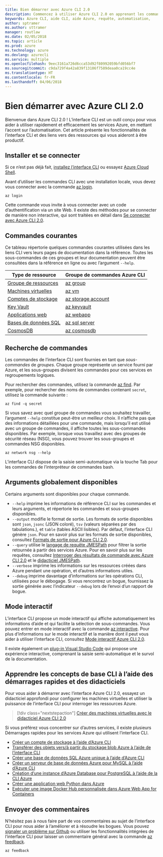 ```yaml
---
title: Bien démarrer avec Azure CLI 2.0
description: Commencez à utiliser Azure CLI 2.0 en apprenant les commandes de base.
keywords: Azure CLI, aide CLI, aide Azure, requête, automatisation,
author: sptramer
ms.author: sttramer
manager: routlaw
ms.date: 02/05/2018
ms.topic: article
ms.prod: azure
ms.technology: azure
ms.devlang: azurecli
ms.service: multiple
ms.openlocfilehash: 9eec3161a726d6cca53d92f80992059bfd056bf7
ms.sourcegitcommit: c9da729f4a42a839f13106f7589deaa0ca19cc4e
ms.translationtype: HT
ms.contentlocale: fr-FR
ms.lasthandoff: 04/06/2018
---
```

# <a name="get-started-with-azure-cli-20"></a>Bien démarrer avec Azure CLI 2.0

Bienvenue dans Azure CLI 2.0 ! L’interface CLI est un outil conçu pour vous aider à utiliser rapidement et efficacement les services Azure, en mettant l’accent sur l’automatisation. Cet article présente les fonctionnalités de l’interface CLI et des liens vers des ressources qui vous aideront à être productif.

## <a name="install-and-log-in"></a>Installer et se connecter

Si ce n’est pas déjà fait, [installez l’interface CLI](install-azure-cli.md) ou essayez [Azure Cloud Shell](/azure/cloud-shell/overview).

Avant d’utiliser les commandes CLI avec une installation locale, vous devez vous connecter avec la commande [az login](/cli/azure/reference-index#az-login).

```azurecli
az login
```

Cette commande vous invite à vous connecter avec un code d’authentification via un site Web. Il existe des méthodes pour se connecter de manière non interactive, qui sont traitées en détail dans [Se connecter avec Azure CLI 2.0](authenticate-azure-cli.md).

## <a name="common-commands"></a>Commandes courantes

Ce tableau répertorie quelques commandes courantes utilisées dans les liens CLI vers leurs pages de documentation dans la référence.
Toutes les sous-commandes de ces groupes et leur documentation peuvent être consultées dans la référence en ligne ou avec l’argument `--help`.

| Type de ressource | Groupe de commandes Azure CLI |
|---------------|-------------------------|
| [Groupe de ressources](/azure/azure-resource-manager/resource-group-overview) | [az group](/cli/azure/group) |
| [Machines virtuelles](/azure/virtual-machines) | [az vm](/cli/azure/vm) |
| [Comptes de stockage](/azure/storage/common/storage-introduction) | [az storage account](/cli/azure/storage/account) |
| [Key Vault](/azure/key-vault/key-vault-whatis) | [az keyvault](/cli/azure/keyvault) |
| [Applications web](/azure/ap-service) | [az webapp](/cli/azure/webapp) |
| [Bases de données SQL](/azure/sql-database) | [az sql server](/cli/azure/sql/server) |
| [CosmosDB](/azure/cosmos-db) | [az cosmosdb](/cli/azure/cosmosdb) |

## <a name="finding-commands"></a>Recherche de commandes

Les commandes de l’interface CLI sont fournies en tant que _sous-commandes_ de _groupes_.
Chaque groupe représente un service fourni par Azure, et les sous-groupes divisent les commandes pour ces services en regroupements logiques.

Pour rechercher des commandes, utilisez la commande [az find](/cli/azure/reference-index#az-find). Par exemple, pour rechercher des noms de commandes contenant `secret`, utilisez la commande suivante :

```azurecli
az find -q secret
```

Si vous savez avec quel groupe de commandes vous souhaitez travailler, l’argument `--help` constitue peut-être un meilleur choix. Il n’affiche pas que des informations détaillées pour une commande, mais lorsqu’il est utilisé avec un groupe de commandes, il affiche toutes les sous-commandes disponibles. Par exemple, lorsque vous travaillez avec des groupes de sécurité réseau (NSG), vous pouvez trouver les sous-groupes et commandes NSG disponibles.

```azurecli
az network nsg --help
```

L’interface CLI dispose de la saisie semi-automatique via la touche Tab pour les commandes de l’interpréteur de commandes bash.

## <a name="globally-available-arguments"></a>Arguments globalement disponibles

Certains arguments sont disponibles pour chaque commande.

* `--help` imprime les informations de référence CLI sur les commandes et leurs arguments, et répertorie les commandes et sous-groupes disponibles.
* `--output` modifie le format de sortie. Les formats de sortie disponibles sont `json`, `jsonc` (JSON coloré), `tsv` (valeurs séparées par des tabulations.), et `table` (tables ASCII lisibles). Par défaut, l’interface CLI génère `json`. Pour en savoir plus sur les formats de sortie disponibles, consultez [Formats de sortie pour Azure CLI 2.0](format-output-azure-cli.md).
* `--query` utilise le [langage de requête JMESPath](http://jmespath.org/) pour filtrer la sortie retournée à partir des services Azure. Pour en savoir plus sur les requêtes, consultez [Interroger des résultats de commande avec Azure CLI 2.0](query-azure-cli.md) et le [didacticiel JMESPath](http://jmespath.org/tutorial.html).
* `--verbose` imprime les informations sur les ressources créées dans Azure pendant une opération, et d’autres informations utiles.
* `--debug` imprime davantage d’informations sur les opérations CLI, utilisées pour le débogage. Si vous rencontrez un bogue, fournissez la sortie générée avec l’indicateur `--debug` lors de l’envoi d’un rapport de bogue.


## <a name="interactive-mode"></a>Mode interactif

L’interface CLI propose un mode interactif qui affiche automatiquement les informations d’aide et qui facilite la sélection de sous-commandes. Vous pouvez entrer en mode interactif avec la commande [az interactive](/cli/azure/reference-index#az-interactive). Pour plus d’informations sur le mode interactif et la manière dont il peut vous aider à utiliser l’interface CLI, consultez [Mode interactif Azure CLI 2.0](interactive-azure-cli.md).

Il existe également un [plug-in Visual Studio Code](https://marketplace.visualstudio.com/items?itemName=ms-vscode.azurecli) qui propose une expérience interactive, comprenant la saisie semi-automatique et le survol de la documentation.



## <a name="learn-cli-basics-with-quickstarts-and-tutorials"></a>Apprendre les concepts de base CLI à l’aide des démarrages rapides et des didacticiels

Pour vous aider à démarrer avec l’interface Azure CLI 2.0, essayez un didacticiel approfondi pour configurer les machines virtuelles et utiliser la puissance de l’interface CLI pour interroger les ressources Azure.

> [!div class="nextstepaction"]
> [Créer des machines virtuelles avec le didacticiel Azure CLI 2.0](azure-cli-vm-tutorial.yml)

Si vous préférez vous concentrer sur d’autres services, il existe plusieurs Démarrages rapides pour les services Azure qui utilisent l’interface CLI.

* [Créer un compte de stockage à l’aide d’Azure CLI](/azure/storage/common/storage-quickstart-create-storage-account-cli)
* [Transférer des objets vers/à partir du stockage blob Azure à l’aide de l’interface CLI](/azure/storage/blobs/storage-quickstart-blobs-cli)
* [Créer une base de données SQL Azure unique à l’aide d’Azure CLI](/azure/sql-database/sql-database-get-started-cli)
* [Créer un serveur de base de données Azure pour MySQL à l’aide d’Azure CLI](/azure/mysql/quickstart-create-mysql-server-database-using-azure-cli)
* [Création d’une instance d’Azure Database pour PostgreSQL à l’aide de la CLI Azure](/azure/postgresql/quickstart-create-server-database-azure-cli)
* [Créer une application web Python dans Azure](/azure/app-service/app-service-web-get-started-python)
* [Exécuter une image Docker Hub personnalisée dans Azure Web App for Containers](/azure/app-service/containers/quickstart-custom-docker-image)

## <a name="give-feedback"></a>Envoyer des commentaires

N’hésitez pas à nous faire part de vos commentaires au sujet de l’interface CLI pour nous aider à l’améliorer et à résoudre les bogues. Vous pouvez [signaler un problème sur Github](https://github.com/azure/azure-cli/issues) ou utiliser les fonctionnalités intégrées de l’interface CLI pour laisser un commentaire général avec la commande [az feedback](/cli/azure/reference-index#az-feedback).

```azurecli
az feedback
```
